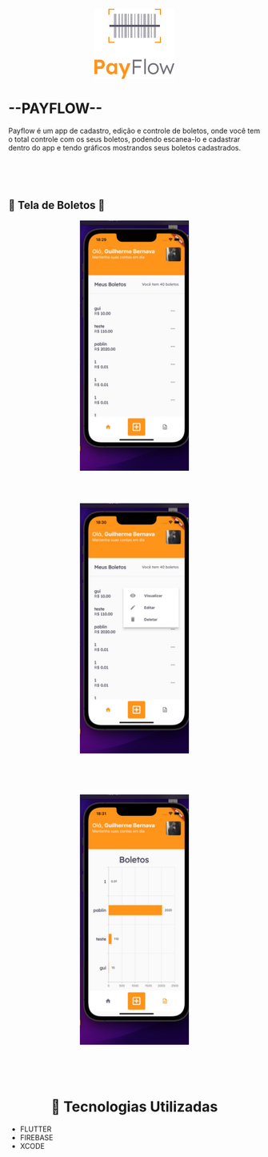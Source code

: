 <p align="center">
  <img src="assets/images/logofull.png" />
</p>

<h1> --PAYFLOW--</h1>

<p>Payflow é um app de cadastro, edição e controle de boletos, onde você tem o total controle com os seus boletos, podendo escanea-lo e cadastrar dentro do app e tendo gráficos mostrandos seus boletos cadastrados.</p>

<br>
<br>
<br>
<h2>📄 Tela de Boletos 📄</h2>
<p align="center">
  <img src="assets/images/1.jpg" 
     height="500"/>
</p>
<br>


<br>
<p align="center">
  <img src="assets/images/2.jpg"
     height="500" />
</p>

<br>
<br>
<br>
<h2📈 Gráfico de todos seus boletos 📈</h2>
<p align="center">
  <img src="assets/images/4.jpg" 
     height="500"/>
</p>
<br>
<br>
<br>

<h1 align="center" > 🧪 Tecnologias Utilizadas </h1>

* FLUTTER
* FIREBASE
* XCODE
